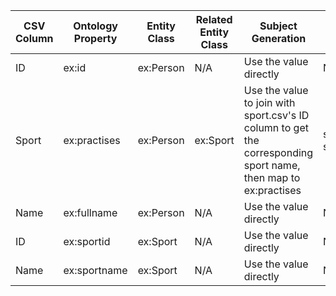| CSV Column | Ontology Property | Entity Class | Related Entity Class | Subject Generation | Join Condition |
| --- | --- | --- | --- | --- | --- |
| ID | ex:id | ex:Person | N/A | Use the value directly | N/A |
| Sport | ex:practises | ex:Person | ex:Sport | Use the value to join with sport.csv's ID column to get the corresponding sport name, then map to ex:practises | sport.csv.ID = student.csv.Sport |
| Name | ex:fullname | ex:Person | N/A | Use the value directly | N/A |
| ID | ex:sportid | ex:Sport | N/A | Use the value directly | N/A |
| Name | ex:sportname | ex:Sport | N/A | Use the value directly | N/A |
